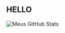 ## HELLO 

<!--
**Sofiaaleixo/Sofiaaleixo** is a ✨ _special_ ✨ repository because its `README.md` (this file) appears on your GitHub profile.

Here are some ideas to get you started:

- 🔭 I’m currently working on ...
- 🌱 I’m currently learning ...
- 👯 I’m looking to collaborate on ...
- 🤔 I’m looking for help with ...
- 💬 Ask me about ...
- 📫 How to reach me: ...
- 😄 Pronouns: ...
- ⚡ Fun fact: ...
-->
![Meus GitHub Stats](https://github-readme-stats.vercel.app/api?username=Sofiaaleixo&show_icons=true&theme=dracula&hide_border=true&locale=pt-BR)
